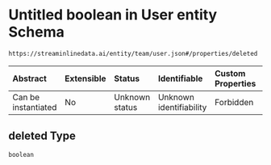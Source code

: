 # Untitled boolean in User entity Schema

```txt
https://streaminlinedata.ai/entity/team/user.json#/properties/deleted
```



| Abstract            | Extensible | Status         | Identifiable            | Custom Properties | Additional Properties | Access Restrictions | Defined In                                                                |
| :------------------ | :--------- | :------------- | :---------------------- | :---------------- | :-------------------- | :------------------ | :------------------------------------------------------------------------ |
| Can be instantiated | No         | Unknown status | Unknown identifiability | Forbidden         | Allowed               | none                | [user.json*](../out/schema/entity/teams/user.json "open original schema") |

## deleted Type

`boolean`
